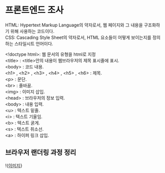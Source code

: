 # 프론트엔드 조사
HTML: Hypertext Markup Language의 약자로서, 웹 페이지와 그 내용을 구조화하기 위해 사용하는 코드이다.<br>
CSS: Cascading Style Sheet의 약자로서, HTML 요소들이 어떻게 보이는지를 정의하는 스타일시트 언어이다.<br>

&lt;!doctype html&gt;: 웹 문서의 유형을 html로 지정<br>
&lt;title&gt; : &lt;title&gt;안의 내용이 웹브라우저의 제목 표시줄에 표시.<br>
&lt;body&gt; : 코드 내용.<br>
&lt;h1&gt; , &lt;h2&gt; , &lt;h3&gt; , &lt;h4&gt; , &lt;h5&gt; , &lt;h6&gt; : 제목.<br>
&lt;p&gt; : 문단.<br>
&lt;br&gt; : 줄바꿈.<br>
&lt;img&gt; : 이미지 삽입.<br>
&lt;head&gt; : 브라우저의 정보 입력.<br>
&lt;body&gt; : 내용 입력.<br>
&lt;u&gt; : 텍스트 밑줄.<br>
&lt;i&gt; : 텍스트 기울임.<br>
&lt;b&gt; : 텍스트 굵게.<br>
&lt;s&gt; : 텍스트 취소선.<br>
&lt;a&gt; : 하이퍼 링크 삽입.<br>


## 브라우저 랜더링 과정 정리

!{[이미지](https://velog.velcdn.com/images/zaman17/post/7281bb76-19be-4307-b6b9-4e849b3123a9/image.png.jpg)}

